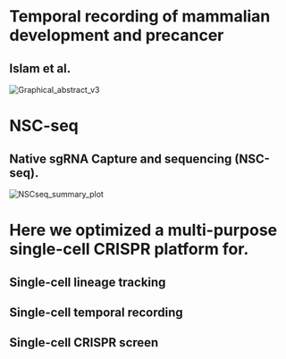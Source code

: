 # Temporal recording of mammalian development and precancer
## Islam et al. 
![Graphical_abstract_v3](https://github.com/Ken-Lau-Lab/NSC-seq/assets/25446589/ead8c805-70de-4164-b2b5-9518e586ab1a)

# NSC-seq
## Native sgRNA Capture and sequencing (NSC-seq).

![NSCseq_summary_plot](https://github.com/Ken-Lau-Lab/NSC-seq/assets/54040073/c6fa7ddb-8eff-4592-9430-dfade3b0b5a1)

# Here we optimized a multi-purpose single-cell CRISPR platform for.
## Single-cell lineage tracking 
## Single-cell temporal recording 
## Single-cell CRISPR screen
